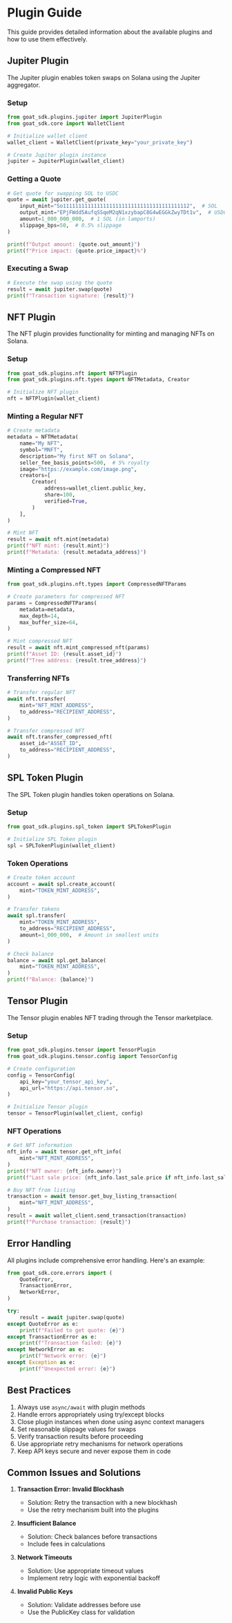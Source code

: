 # Plugin Guide

This guide provides detailed information about the available plugins and how to use them effectively.

## Jupiter Plugin

The Jupiter plugin enables token swaps on Solana using the Jupiter aggregator.

### Setup
```python
from goat_sdk.plugins.jupiter import JupiterPlugin
from goat_sdk.core import WalletClient

# Initialize wallet client
wallet_client = WalletClient(private_key="your_private_key")

# Create Jupiter plugin instance
jupiter = JupiterPlugin(wallet_client)
```

### Getting a Quote
```python
# Get quote for swapping SOL to USDC
quote = await jupiter.get_quote(
    input_mint="So11111111111111111111111111111111111111112",  # SOL
    output_mint="EPjFWdd5AufqSSqeM2qN1xzybapC8G4wEGGkZwyTDt1v",  # USDC
    amount=1_000_000_000,  # 1 SOL (in lamports)
    slippage_bps=50,  # 0.5% slippage
)

print(f"Output amount: {quote.out_amount}")
print(f"Price impact: {quote.price_impact}%")
```

### Executing a Swap
```python
# Execute the swap using the quote
result = await jupiter.swap(quote)
print(f"Transaction signature: {result}")
```

## NFT Plugin

The NFT plugin provides functionality for minting and managing NFTs on Solana.

### Setup
```python
from goat_sdk.plugins.nft import NFTPlugin
from goat_sdk.plugins.nft.types import NFTMetadata, Creator

# Initialize NFT plugin
nft = NFTPlugin(wallet_client)
```

### Minting a Regular NFT
```python
# Create metadata
metadata = NFTMetadata(
    name="My NFT",
    symbol="MNFT",
    description="My first NFT on Solana",
    seller_fee_basis_points=500,  # 5% royalty
    image="https://example.com/image.png",
    creators=[
        Creator(
            address=wallet_client.public_key,
            share=100,
            verified=True,
        )
    ],
)

# Mint NFT
result = await nft.mint(metadata)
print(f"NFT mint: {result.mint}")
print(f"Metadata: {result.metadata_address}")
```

### Minting a Compressed NFT
```python
from goat_sdk.plugins.nft.types import CompressedNFTParams

# Create parameters for compressed NFT
params = CompressedNFTParams(
    metadata=metadata,
    max_depth=14,
    max_buffer_size=64,
)

# Mint compressed NFT
result = await nft.mint_compressed_nft(params)
print(f"Asset ID: {result.asset_id}")
print(f"Tree address: {result.tree_address}")
```

### Transferring NFTs
```python
# Transfer regular NFT
await nft.transfer(
    mint="NFT_MINT_ADDRESS",
    to_address="RECIPIENT_ADDRESS",
)

# Transfer compressed NFT
await nft.transfer_compressed_nft(
    asset_id="ASSET_ID",
    to_address="RECIPIENT_ADDRESS",
)
```

## SPL Token Plugin

The SPL Token plugin handles token operations on Solana.

### Setup
```python
from goat_sdk.plugins.spl_token import SPLTokenPlugin

# Initialize SPL Token plugin
spl = SPLTokenPlugin(wallet_client)
```

### Token Operations
```python
# Create token account
account = await spl.create_account(
    mint="TOKEN_MINT_ADDRESS",
)

# Transfer tokens
await spl.transfer(
    mint="TOKEN_MINT_ADDRESS",
    to_address="RECIPIENT_ADDRESS",
    amount=1_000_000,  # Amount in smallest units
)

# Check balance
balance = await spl.get_balance(
    mint="TOKEN_MINT_ADDRESS",
)
print(f"Balance: {balance}")
```

## Tensor Plugin

The Tensor plugin enables NFT trading through the Tensor marketplace.

### Setup
```python
from goat_sdk.plugins.tensor import TensorPlugin
from goat_sdk.plugins.tensor.config import TensorConfig

# Create configuration
config = TensorConfig(
    api_key="your_tensor_api_key",
    api_url="https://api.tensor.so",
)

# Initialize Tensor plugin
tensor = TensorPlugin(wallet_client, config)
```

### NFT Operations
```python
# Get NFT information
nft_info = await tensor.get_nft_info(
    mint="NFT_MINT_ADDRESS",
)
print(f"NFT owner: {nft_info.owner}")
print(f"Last sale price: {nft_info.last_sale.price if nft_info.last_sale else 'N/A'}")

# Buy NFT from listing
transaction = await tensor.get_buy_listing_transaction(
    mint="NFT_MINT_ADDRESS",
)
result = await wallet_client.send_transaction(transaction)
print(f"Purchase transaction: {result}")
```

## Error Handling

All plugins include comprehensive error handling. Here's an example:

```python
from goat_sdk.core.errors import (
    QuoteError,
    TransactionError,
    NetworkError,
)

try:
    result = await jupiter.swap(quote)
except QuoteError as e:
    print(f"Failed to get quote: {e}")
except TransactionError as e:
    print(f"Transaction failed: {e}")
except NetworkError as e:
    print(f"Network error: {e}")
except Exception as e:
    print(f"Unexpected error: {e}")
```

## Best Practices

1. Always use `async/await` with plugin methods
2. Handle errors appropriately using try/except blocks
3. Close plugin instances when done using async context managers
4. Set reasonable slippage values for swaps
5. Verify transaction results before proceeding
6. Use appropriate retry mechanisms for network operations
7. Keep API keys secure and never expose them in code

## Common Issues and Solutions

1. **Transaction Error: Invalid Blockhash**
   - Solution: Retry the transaction with a new blockhash
   - Use the retry mechanism built into the plugins

2. **Insufficient Balance**
   - Solution: Check balances before transactions
   - Include fees in calculations

3. **Network Timeouts**
   - Solution: Use appropriate timeout values
   - Implement retry logic with exponential backoff

4. **Invalid Public Keys**
   - Solution: Validate addresses before use
   - Use the PublicKey class for validation 